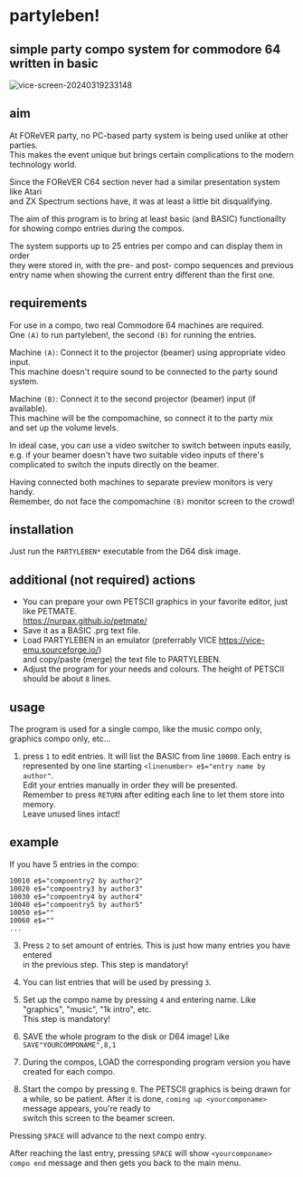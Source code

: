 # partyleben!
## simple party compo system for commodore 64 written in basic

![vice-screen-20240319233148](https://github.com/kodosa7/partyleben/assets/57393100/f3c88a62-4c8f-4000-94d4-fe7ad0a8b7be)

## aim
At FOReVER party, no PC-based party system is being used unlike at other parties.  
This makes the event unique but brings certain complications to the modern technology
world.

Since the FOReVER C64 section never had a similar presentation system like Atari  
and ZX Spectrum sections have, it was at least a little bit disqualifying.

The aim of this program is to bring at least basic (and BASIC) functionailty  
for showing compo entries during the compos.  

The system supports up to 25 entries per compo and can display them in order  
they were stored in, with the pre- and post- compo sequences and previous  
entry name when showing the current entry different than the first one.

## requirements
For use in a compo, two real Commodore 64 machines are required.  
One ``(A)`` to run partyleben!, the second ``(B)`` for running the entries.

Machine ``(A)``: Connect it to the projector (beamer) using appropriate video input.  
This machine doesn't require sound to be connected to the party sound system.

Machine ``(B)``: Connect it to the second projector (beamer) input (if available).  
This machine will be the compomachine, so connect it to the party mix  
and set up the volume levels.

In ideal case, you can use a video switcher to switch between inputs easily,  
e.g. if your beamer doesn't have two suitable video inputs of there's  
complicated to switch the inputs directly on the beamer.  

Having connected both machines to separate preview monitors is very handy.  
Remember, do not face the compomachine ``(B)`` monitor screen to the crowd!

## installation
Just run the ``PARTYLEBEN*`` executable from the D64 disk image.

## additional (not required) actions
- You can prepare your own PETSCII graphics in your favorite editor, just like PETMATE.  
https://nurpax.github.io/petmate/  
- Save it as a BASIC .prg text file.  
- Load PARTYLEBEN in an emulator (preferrably VICE https://vice-emu.sourceforge.io/)  
and copy/paste (merge) the text file to PARTYLEBEN.  
- Adjust the program for your needs and colours. The height of PETSCII should be about ``8`` lines.

## usage
The program is used for a single compo, like the music compo only, graphics compo only, etc...    

1. press ``1`` to edit entries. It will list the BASIC from line ``10000``.
Each entry is represented by one line starting ``<linenumber> e$="entry name by author"``.  
Edit your entries manually in order they will be presented.  
Remember to press ``RETURN`` after editing each line to let them store into memory.  
Leave unused lines intact!

## example
If you have 5 entries in the compo:
```10000 e$="compoentry1 by author1"
10010 e$="compoentry2 by author2"
10020 e$="compoentry3 by author3"
10030 e$="compoentry4 by author4"
10040 e$="compoentry5 by author5"
10050 e$=""
10060 e$=""
...
```

3. Press ``2`` to set amount of entries. This is just how many entries you have entered  
in the previous step. This step is mandatory!

4. You can list entries that will be used by pressing ``3``.

5. Set up the compo name by pressing ``4`` and entering name. Like "graphics", "music", "1k intro", etc.  
This step is mandatory!

6. SAVE the whole program to the disk or D64 image! Like ``SAVE"YOURCOMPONAME",8,1``

7. During the compos, LOAD the corresponding program version you have created for each compo.

0. Start the compo by pressing ``0``. The PETSCII graphics is being drawn for a while,
so be patient. After it is done, ``coming up <yourcomponame>`` message appears, you're ready to  
switch this screen to the beamer screen.

Pressing ``SPACE`` will advance to the next compo entry.

After reaching the last entry, pressing ``SPACE`` will show ``<yourcomponame> compo end`` message
and then gets you back to the main menu.
